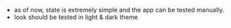 - as of now, state is extremely simple and the app can be tested manually.
- look should be tested in light & dark theme